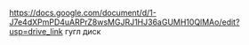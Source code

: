 https://docs.google.com/document/d/1-J7e4dXPmPD4uARPrZ8wsMGJRJ1HJ36aGUMH10QlMAo/edit?usp=drive_link гугл диск 
